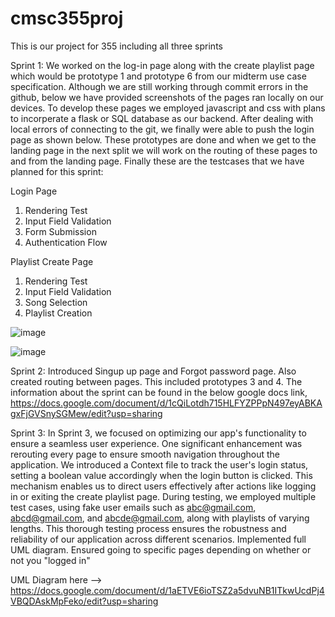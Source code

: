 # cmsc355proj
This is our project for 355 including all three sprints

Sprint 1: 
We worked on the log-in page along with the create playlist page which would be prototype 1 and prototype 6 from our midterm use case specification. Although we are still working through commit errors in the github, below we have provided screenshots of the pages ran locally on our devices. To develop these pages we employed javascript and css with plans to incorperate a flask or SQL database as our backend. After dealing with local errors of connecting to the git, we finally were able to push the login page as shown below. These prototypes are done and when we get to the landing page in the next split we will work on the routing of these pages to and from the landing page. Finally these are the testcases that we have planned for this sprint:

Login Page
1. Rendering Test
2. Input Field Validation
3. Form Submission
4. Authentication Flow

Playlist Create Page
1. Rendering Test
2. Input Field Validation
3. Song Selection
4. Playlist Creation



![image](https://github.com/RonitCodes/cmsc355proj/assets/136006251/eaffe8e0-38d1-4eed-ad8d-a0b7112050cd)


![image](https://github.com/RonitCodes/cmsc355proj/assets/136006251/471c1418-6ac9-4f24-8ba8-8903f4a2f64a)


Sprint 2:
Introduced Singup up page and Forgot password page. Also created routing between pages. This included prototypes 3 and 4. The information about the sprint can be found in the below google docs link, 
https://docs.google.com/document/d/1cQiLotdh715HLFYZPPpN497eyABKAgxFjGVSnySGMew/edit?usp=sharing


Sprint 3: 
In Sprint 3, we focused on optimizing our app's functionality to ensure a seamless user experience. One significant enhancement was rerouting every page to ensure smooth navigation throughout the application. We introduced a Context file to track the user's login status, setting a boolean value accordingly when the login button is clicked. This mechanism enables us to direct users effectively after actions like logging in or exiting the create playlist page. During testing, we employed multiple test cases, using fake user emails such as abc@gmail.com, abcd@gmail.com, and abcde@gmail.com, along with playlists of varying lengths. This thorough testing process ensures the robustness and reliability of our application across different scenarios. Implemented full UML diagram. Ensured going to specific pages depending on whether or not you "logged in"

UML Diagram here --> https://docs.google.com/document/d/1aETVE6ioTSZ2a5dvuNB1ITkwUcdPj4VBQDAskMpFeko/edit?usp=sharing
